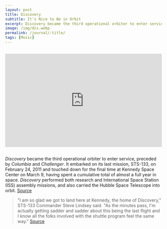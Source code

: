 ```yaml
---
layout: post
title: Discovery
subtitle: It's Nice to Be in Orbit
excerpt: Discovery became the third operational orbiter to enter service, preceded by Columbia and Challenger. It embarked on its last mission, STS-133, on February 24, 2011 and touched down for the final time at Kennedy Space Center on March 9, having spent a cumulative total of almost a full year in space. Discovery performed both research and International Space Station (ISS) assembly missions, and also carried the Hubble Space Telescope into orbit.
image: /img/dis.webp
permalink: /journal/:title/
tags: [Music]
---
```

<div style="padding-top:15px; padding-bottom:15px;">
<iframe width="100%" height="300" scrolling="no" frameborder="no" allow="autoplay" src="https://w.soundcloud.com/player/?url=https%3A//api.soundcloud.com/tracks/707176921&color=%23ff5500&auto_play=false&hide_related=false&show_comments=true&show_user=true&show_reposts=false&show_teaser=true&visual=true"></iframe>
</div>

*Discovery* became the third operational orbiter to enter service, preceded by *Columbia* and *Challenger*. It embarked on its last mission, STS-133, on February 24, 2011 and touched down for the final time at Kennedy Space Center on March 9, having spent a cumulative total of almost a full year in space. *Discovery* performed both research and International Space Station (ISS) assembly missions, and also carried the Hubble Space Telescope into orbit. [Source](https://en.wikipedia.org/wiki/Space_Shuttle_Discovery)

>"I am so glad we got to land here at Kennedy, the home of Discovery," STS-133 Commander Steve Lindsey said. "As the minutes pass, I'm actually getting sadder and sadder about this being the last flight and I know all the folks involved with the shuttle program feel the same way." [Source](https://www.nasa.gov/mission_pages/shuttle/shuttlemissions/sts133/launch/sts133overview.html)
